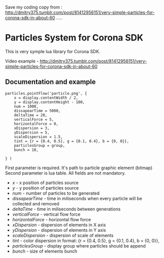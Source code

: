 Save my coding copy from : http://dmitry375.tumblr.com/post/81412956151/very-simple-particles-for-corona-sdk-in-about-60
.....
# Particles System for Corona SDK

This is very symple lua library for Corona SDK.

Video example - http://dmitry375.tumblr.com/post/81412956151/very-simple-particles-for-corona-sdk-in-about-60

## Documentation and example

    particles.pointFlow('particle.png', {
		x = display.contentWidth / 2, 
		y = display.contentHeight - 100,
		num = 1000, 
		dissapearTime = 5000,
		deltaTime = 20,
		verticalForce = 5,
		horizontalForce = 0,
		xDispersion = 3,
		yDispersion = 5,
		scaleDispersion = 1.5,
		tint = {r = {0.4, 0.5}, g = {0.1, 0.4}, b = {0, 0}},
		particlesGroup = group,
		bunch = 10,

	} )

First parameter is required. It's path to particle graphic element (bitmap)
Second parameter is lua table. All fields are not mandatory.

* *x* - x position of particles source
* *y* - y position of particles source
* *num* - number of particles to be generated
* *dissapearTime* - time in miliseconds when every particle will be collected and removed
* *deltaTime* - time in miliseconds between generations
* *verticalForce* - vertical flow force
* *horizontalForce* - horizontal flow force
* *xDispersion* - dispersion of elements in X axis
* *yDispersion* - dispersion of elements in Y axis
* *scaleDispersion* - dispersion of scale of elements
* *tint* - color dispersion in format: {r = {0.4, 0.5}, g = {0.1, 0.4}, b = {0, 0}},
* *particlesGroup* - display group where particles should be append
* *bunch* - size of elements bunch

